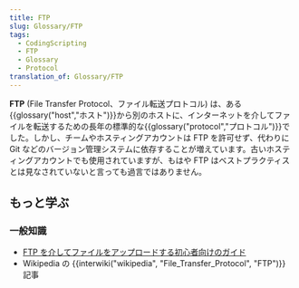 ```yaml
---
title: FTP
slug: Glossary/FTP
tags:
  - CodingScripting
  - FTP
  - Glossary
  - Protocol
translation_of: Glossary/FTP
---
```

**FTP** (File Transfer Protocol、ファイル転送プロトコル) は、ある{{glossary("host","ホスト")}}から別のホストに、インターネットを介してファイルを転送するための長年の標準的な{{glossary("protocol","プロトコル")}}でした。しかし、チームやホスティングアカウントは FTP を許可せず、代わりに Git などのバージョン管理システムに依存することが増えています。古いホスティングアカウントでも使用されていますが、もはや FTP はベストプラクティスとは見なされていないと言っても過言ではありません。

## もっと学ぶ

### 一般知識

- [FTP を介してファイルをアップロードする初心者向けのガイド](/ja/docs/Learn/Common_questions/Upload_files_to_a_web_server)
- Wikipedia の {{interwiki("wikipedia", "File_Transfer_Protocol", "FTP")}} 記事
